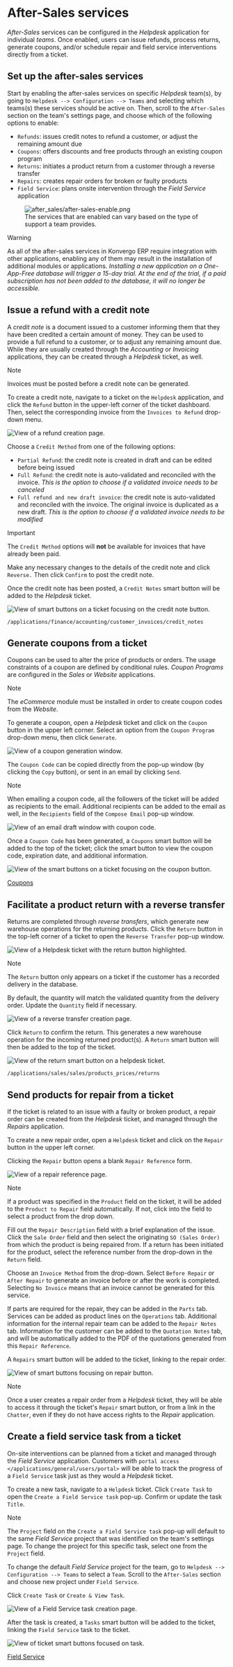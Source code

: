 # After-Sales services

*After-Sales* services can be configured in the *Helpdesk* application
for individual *teams*. Once enabled, users can issue refunds, process
returns, generate coupons, and/or schedule repair and field service
interventions directly from a ticket.

## Set up the after-sales services

Start by enabling the after-sales services on specific *Helpdesk*
team(s), by going to `Helpdesk --> Configuration --> Teams` and
selecting which teams(s) these services should be active on. Then,
scroll to the `After-Sales` section on the team's settings page, and
choose which of the following options to enable:

- `Refunds`: issues credit notes to refund a customer, or adjust the
  remaining amount due
- `Coupons`: offers discounts and free products through an existing
  coupon program
- `Returns`: initiates a product return from a customer through a
  reverse transfer
- `Repairs`: creates repair orders for broken or faulty products
- `Field Service`: plans onsite intervention through the *Field Service*
  application

<figure>
<img src="after_sales/after-sales-enable.png" class="align-center"
alt="after_sales/after-sales-enable.png" />
<figcaption>The services that are enabled can vary based on the type of
support a team provides.</figcaption>
</figure>

> [!WARNING]
> As all of the after-sales services in Konvergo ERP require integration with
> other applications, enabling any of them may result in the
> installation of additional modules or applications. *Installing a new
> application on a One-App-Free database will trigger a 15-day trial. At
> the end of the trial, if a paid subscription has not been added to the
> database, it will no longer be accessible.*

## Issue a refund with a credit note

A *credit note* is a document issued to a customer informing them that
they have been credited a certain amount of money. They can be used to
provide a full refund to a customer, or to adjust any remaining amount
due. While they are usually created through the *Accounting* or
*Invoicing* applications, they can be created through a *Helpdesk*
ticket, as well.

> [!NOTE]
> Invoices must be posted before a credit note can be generated.

To create a credit note, navigate to a ticket on the `Helpdesk`
application, and click the `Refund` button in the upper-left corner of
the ticket dashboard. Then, select the corresponding invoice from the
`Invoices to Refund` drop-down menu.

<img src="after_sales/after-sales-refund-details.png"
class="align-center" alt="View of a refund creation page." />

Choose a `Credit Method` from one of the following options:

- `Partial Refund`: the credit note is created in draft and can be
  edited before being issued
- `Full Refund`: the credit note is auto-validated and reconciled with
  the invoice. *This is the option to choose if a validated invoice
  needs to be canceled*
- `Full refund and new draft invoice`: the credit note is auto-validated
  and reconciled with the invoice. The original invoice is duplicated as
  a new draft. *This is the option to choose if a validated invoice
  needs to be modified*

> [!IMPORTANT]
> The `Credit Method` options will **not** be available for invoices
> that have already been paid.

Make any necessary changes to the details of the credit note and click
`Reverse.` Then click `Confirm` to post the credit note.

Once the credit note has been posted, a `Credit Notes` smart button will
be added to the *Helpdesk* ticket.

<img src="after_sales/after-sales-credit-note-smart-button.png"
class="align-center"
alt="View of smart buttons on a ticket focusing on the credit note button." />

<div class="seealso">

`/applications/finance/accounting/customer_invoices/credit_notes`

</div>

## Generate coupons from a ticket

Coupons can be used to alter the price of products or orders. The usage
constraints of a coupon are defined by conditional rules. *Coupon
Programs* are configured in the *Sales* or *Website* applications.

> [!NOTE]
> The *eCommerce* module must be installed in order to create coupon
> codes from the *Website*.

To generate a coupon, open a *Helpdesk* ticket and click on the `Coupon`
button in the upper left corner. Select an option from the
`Coupon Program` drop-down menu, then click `Generate`.

<img src="after_sales/after-sales-generate-coupon.png"
class="align-center" alt="View of a coupon generation window." />

The `Coupon Code` can be copied directly from the pop-up window (by
clicking the `Copy` button), or sent in an email by clicking `Send`.

> [!NOTE]
> When emailing a coupon code, all the followers of the ticket will be
> added as recipients to the email. Additional recipients can be added
> to the email as well, in the `Recipients` field of the `Compose Email`
> pop-up window.
>
> <img src="after_sales/after-sales-coupon-email.png" class="align-center"
> alt="View of an email draft window with coupon code." />

Once a `Coupon Code` has been generated, a `Coupons` smart button will
be added to the top of the ticket; click the smart button to view the
coupon code, expiration date, and additional information.

<img src="after_sales/after-sales-coupon-smart-button.png"
class="align-center"
alt="View of the smart buttons on a ticket focusing on the coupon button." />

<div class="seealso">

[Coupons](https://www.odoo.com/slides/slide/coupon-programs-640?fullscreen=1)

</div>

## Facilitate a product return with a reverse transfer

Returns are completed through *reverse transfers*, which generate new
warehouse operations for the returning products. Click the `Return`
button in the top-left corner of a ticket to open the `Reverse Transfer`
pop-up window.

<img src="after_sales/after-sales-return-button.png"
class="align-center"
alt="View of a Helpdesk ticket with the return button highlighted." />

> [!NOTE]
> The `Return` button only appears on a ticket if the customer has a
> recorded delivery in the database.

By default, the quantity will match the validated quantity from the
delivery order. Update the `Quantity` field if necessary.

<img src="after_sales/after-sales-reverse-transfer.png"
class="align-center" alt="View of a reverse transfer creation page." />

Click `Return` to confirm the return. This generates a new warehouse
operation for the incoming returned product(s). A `Return` smart button
will then be added to the top of the ticket.

<img src="after_sales/after-sales-return-smart-button.png"
class="align-center"
alt="View of the return smart button on a helpdesk ticket." />

<div class="seealso">

`/applications/sales/sales/products_prices/returns`

</div>

## Send products for repair from a ticket

If the ticket is related to an issue with a faulty or broken product, a
repair order can be created from the *Helpdesk* ticket, and managed
through the *Repairs* application.

To create a new repair order, open a `Helpdesk` ticket and click on the
`Repair` button in the upper left corner.

Clicking the `Repair` button opens a blank `Repair Reference` form.

<img src="after_sales/after-sales-repair-reference.png"
class="align-center" alt="View of a repair reference page." />

> [!NOTE]
> If a product was specified in the `Product` field on the ticket, it
> will be added to the `Product to Repair` field automatically. If not,
> click into the field to select a product from the drop down.

Fill out the `Repair Description` field with a brief explanation of the
issue. Click the `Sale Order` field and then select the originating
`SO (Sales Order)` from which the product is being repaired from. If a
return has been initiated for the product, select the reference number
from the drop-down in the `Return` field.

Choose an `Invoice Method` from the drop-down. Select `Before Repair` or
`After Repair` to generate an invoice before or after the work is
completed. Selecting `No Invoice` means that an invoice cannot be
generated for this service.

If parts are required for the repair, they can be added in the `Parts`
tab. Services can be added as product lines on the `Operations` tab.
Additional information for the internal repair team can be added to the
`Repair Notes` tab. Information for the customer can be added to the
`Quotation Notes` tab, and will be automatically added to the PDF of the
quotations generated from this `Repair Reference`.

A `Repairs` smart button will be added to the ticket, linking to the
repair order.

<img src="after_sales/after-sales-repair-smart-button.png"
class="align-center"
alt="View of smart buttons focusing on repair button." />

> [!NOTE]
> Once a user creates a repair order from a *Helpdesk* ticket, they will
> be able to access it through the ticket's `Repair` smart button, or
> from a link in the `Chatter`, even if they do not have access rights
> to the *Repair* application.

## Create a field service task from a ticket

On-site interventions can be planned from a ticket and managed through
the *Field Service* application. Customers with
`portal access </applications/general/users/portal>` will be able to
track the progress of a `Field Service` task just as they would a
*Helpdesk* ticket.

To create a new task, navigate to a `Helpdesk` ticket. Click
`Create Task` to open the `Create a Field Service task` pop-up. Confirm
or update the task `Title`.

> [!NOTE]
> The `Project` field on the `Create a Field Service task` pop-up will
> default to the same *Field Service* project that was identified on the
> team's settings page. To change the project for this specific task,
> select one from the `Project` field.
>
> To change the default *Field Service* project for the team, go to
> `Helpdesk -->
> Configuration --> Teams` to select a `Team`. Scroll to the
> `After-Sales` section and choose new project under `Field Service`.

Click `Create Task` or `Create & View Task`.

<img src="after_sales/after-sales-field-service-create.png"
class="align-center"
alt="View of a Field Service task creation page." />

After the task is created, a `Tasks` smart button will be added to the
ticket, linking the `Field Service` task to the ticket.

<img src="after_sales/after-sales-field-service-smart-button.png"
class="align-center"
alt="View of ticket smart buttons focused on task." />

<div class="seealso">

[Field
Service](https://www.odoo.com/slides/slide/advanced-settings-862?fullscreen=1)

</div>
